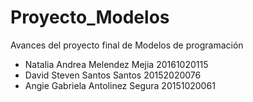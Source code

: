 # Proyecto_Modelos
Avances del proyecto final de Modelos de programación

* Natalia Andrea Melendez Mejia 20161020115
* David Steven Santos Santos 20152020076
* Angie Gabriela Antolinez Segura 20151020061
